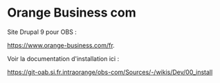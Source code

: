 # Orange Business com

Site Drupal 9 pour OBS :

https://www.orange-business.com/fr.

Voir la documentation d'installation ici :

https://git-oab.si.fr.intraorange/obs-com/Sources/-/wikis/Dev/00_install

